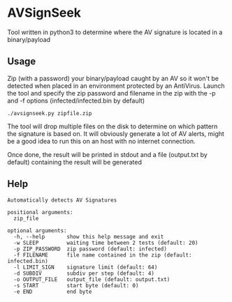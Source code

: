 # AVSignSeek
Tool written in python3 to determine where the AV signature is located in a binary/payload

## Usage 

Zip (with a password) your binary/payload caught by an AV so it won't be detected when placed in an environment protected by an AntiVirus.
Launch the tool and specify the zip password and filename in the zip with the -p and -f options (infected/infected.bin by default)

```
./avsignseek.py zipfile.zip
```

The tool will drop multiple files on the disk to determine on which pattern the signature is based on. It will obviously generate a lot of AV alerts, might be a good idea to run this on an host with no internet connection.

Once done, the result will be printed in stdout and a file (output.txt by default) containing the result will be generated

## Help

```
Automatically detects AV Signatures

positional arguments:
  zip_file

optional arguments:
  -h, --help       show this help message and exit
  -w SLEEP         waiting time between 2 tests (default: 20)
  -p ZIP_PASSWORD  zip password (default: infected)
  -f FILENAME      file name contained in the zip (default: infected.bin)
  -l LIMIT_SIGN    signature limit (default: 64)
  -d SUBDIV        subdiv per step (default: 4)
  -o OUTPUT_FILE   output_file (default: output.txt)
  -s START         start byte (default: 0)
  -e END           end byte
```
